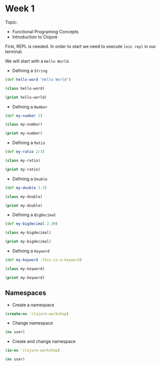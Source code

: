 # Week 1

Topic:

* Functional Programing Concepts
* Introduction to Clojure

First, REPL is needed. In order to start we need to execute `lein repl` in our terminal.

We will start with a `Hello World`.

* Defining a `String`

```clojure
(def hello-word "Hello World")

(class hello-word)

(print hello-world)
``` 

* Defining a `Number`

```clojure
(def my-number 1)

(class my-number)

(print my-number)
``` 

* Defining a `Ratio`

```clojure
(def my-ratio 2/3)

(class my-ratio)

(print my-ratio)
``` 

* Defining a `Double`

```clojure
(def my-double 2.3)

(class my-double)

(print my-double)
``` 

* Defining a `BigDecimal`

```clojure
(def my-bigdecimal 2.3M)

(class my-bigdecimal)

(print my-bigdecimal)
``` 

* Defining a `Keyword`

```clojure
(def my-keyword :this-is-a-keyword)

(class my-keyword)

(print my-keyword)
``` 

## Namespaces

* Create a namespace

```clojure
(create-ns 'clojure-workshop)
```

* Change namespace

```clojure
(ns user)
```

* Create and change namespace

```clojure
(in-ns 'clojure-workshop)
```

```clojure
(ns user)
```
